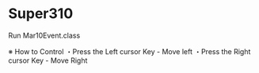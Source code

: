 # Super310

Run Mar10Event.class

※ How to Control
・Press the Left cursor Key - Move left
・Press the Right cursor Key - Move Right
